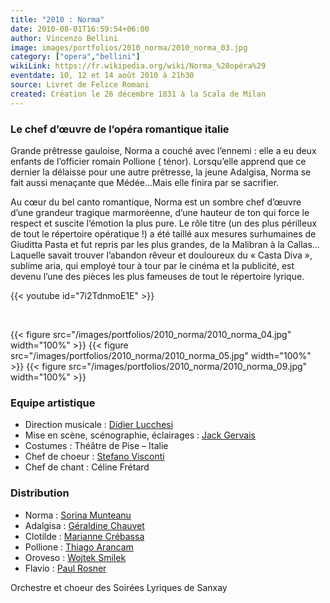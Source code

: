 ```yaml
---
title: "2010 : Norma"
date: 2010-08-01T16:59:54+06:00
author: Vincenzo Bellini
image: images/portfolios/2010_norma/2010_norma_03.jpg
category: ["opera","bellini"]
wikiLink: https://fr.wikipedia.org/wiki/Norma_%28opéra%29
eventdate: 10, 12 et 14 août 2010 à 21h30
source: Livret de Felice Romani
created: Création le 26 décembre 1831 à la Scala de Milan
---
```


### Le chef d’œuvre de l’opéra romantique italie

Grande prêtresse gauloise, Norma a couché avec l’ennemi : elle a eu deux enfants de l’officier romain Pollione  ( ténor). Lorsqu’elle apprend que ce dernier la délaisse pour une autre prêtresse, la jeune Adalgisa, Norma se fait aussi menaçante que Médée…Mais elle finira par se sacrifier.

Au cœur du bel canto romantique, Norma est un sombre chef d’œuvre d’une grandeur tragique marmoréenne, d’une hauteur de ton qui force le respect et suscite l’émotion la plus pure. Le rôle titre (un des plus périlleux de tout le répertoire opératique !) a été taillé aux mesures surhumaines de Giuditta Pasta  et fut repris par les plus grandes, de la Malibran à la Callas… Laquelle savait trouver l’abandon  rêveur et douloureux du « Casta Diva », sublime aria, qui employé tour à tour par le cinéma et la publicité, est devenu l’une des pièces les plus fameuses de tout le répertoire lyrique.


{{< youtube id="7i2TdnmoE1E" >}}

&nbsp;

{{< figure src="/images/portfolios/2010_norma/2010_norma_04.jpg" width="100%" >}}
{{< figure src="/images/portfolios/2010_norma/2010_norma_05.jpg" width="100%" >}}
{{< figure src="/images/portfolios/2010_norma/2010_norma_09.jpg" width="100%" >}}


### Equipe artistique

- Direction musicale : [Didier Lucchesi](/artists/didier_lucchesi/)
- Mise en scène, scénographie, éclairages : [Jack Gervais](/artists/jack_gervais/)
- Costumes : Théâtre de Pise – Italie	
- Chef de choeur : [Stefano Visconti](/artists/stefano_visconti/)
- Chef de chant : Céline Frétard

### Distribution

- Norma : [Sorina Munteanu](/artists/sorina_munteanu/)
- Adalgisa : [Géraldine Chauvet](/artists/geraldine_chauvet/)
- Clotilde : [Marianne Crébassa](/artists/marianne_crebassa/)
- Pollione : [Thiago Arancam](/artists/thiago_arancam/)
- Oroveso : [Wojtek Smilek](/artists/wojtek_smilek/)
- Flavio : [Paul Rosner](/artists/paul_rosner/)

Orchestre et choeur des Soirées Lyriques de Sanxay

